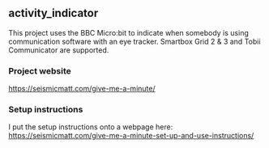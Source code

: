 ## activity_indicator 
This project uses the BBC Micro:bit to indicate when somebody is using communication software with an eye tracker. Smartbox Grid 2 & 3 and Tobii Communicator are supported.

### Project website
 <https://seismicmatt.com/give-me-a-minute/>

### Setup instructions
I put the setup instructions onto a webpage here:
<https://seismicmatt.com/give-me-a-minute-set-up-and-use-instructions/>
